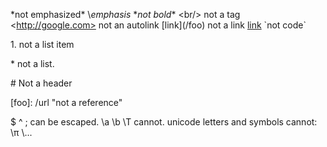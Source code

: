 \*not emphasized*
\\*emphasis*
\**not bold**
\<br/> not a tag
\<http://google.com> not an autolink
\[link](/foo) not a link
[link](/foo\) "title\"")
\`not code`

1\. not a list item

\* not a list.

\# Not a header

\[foo]: /url "not a reference"

\$ \^ \; can be escaped.
\a \b \T cannot.
unicode letters and symbols cannot: \π \‥.

